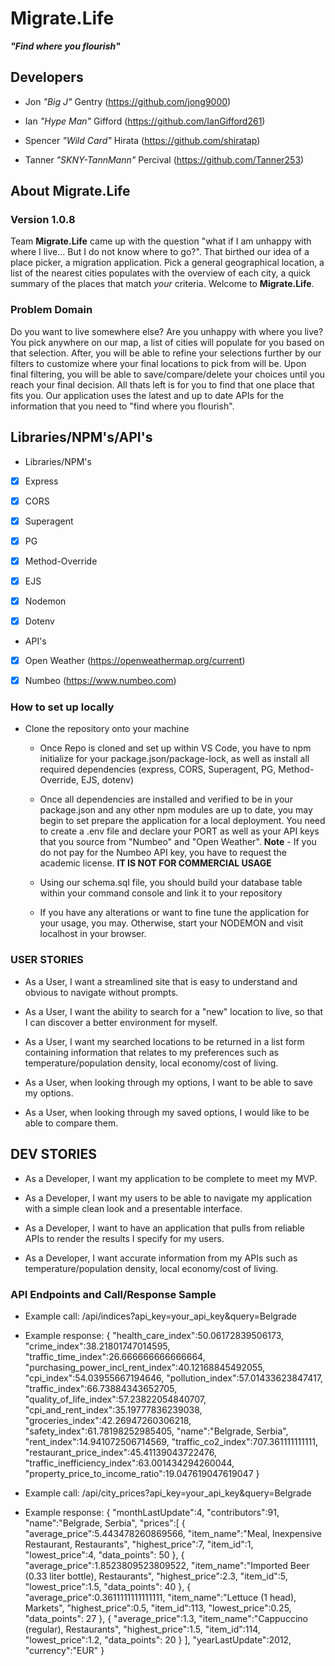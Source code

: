 # Migrate.Life #

***"Find where you flourish"***

## Developers ##

- Jon *"Big J"* Gentry (https://github.com/jong9000)

- Ian *"Hype Man"* Gifford (https://github.com/IanGifford261)

- Spencer *"Wild Card"* Hirata (https://github.com/shiratap)

- Tanner *"SKNY-TannMann"* Percival (https://github.com/Tanner253)

## About Migrate.Life ##
### Version 1.0.8 ###

Team **Migrate.Life** came up with the question "what if I am unhappy with where I live... But I do not know where to go?". That birthed our idea of a place picker, a migration application. Pick a general geographical location, a list of the nearest cities populates with the overview of each city, a quick summary of the places that match *your* criteria. Welcome to **Migrate.Life**.

### Problem Domain ###

Do you want to live somewhere else? Are you unhappy with where you live? You pick anywhere on our map, a list of cities will populate for you based on that selection. After, you will be able to refine your selections further by our filters to customize where your final locations to pick from will be. Upon final filtering, you will be able to save/compare/delete your choices until you reach your final decision. All thats left is for you to find that one place that fits you. Our application uses the latest and up to date APIs for the information that you need to "find where you flourish".

## Libraries/NPM's/API's
- Libraries/NPM's
- [x] Express

- [x] CORS

- [x] Superagent

- [x] PG

- [x] Method-Override

- [x] EJS

- [x] Nodemon

- [x] Dotenv

- API's
- [x] Open Weather (https://openweathermap.org/current)

- [x] Numbeo (https://www.numbeo.com)

### How to set up locally ###

- Clone the repository onto your machine
   - Once Repo is cloned and set up within VS Code, you have to npm initialize for your package.json/package-lock, as well as install all required dependencies (express, CORS, Superagent, PG, Method-Override, EJS, dotenv) 

   - Once all dependencies are installed and verified to be in your package.json and any other npm modules are up to date, you may begin to set prepare the application for a local deployment. You need to create a .env file and declare your PORT as well as your API keys that you source from "Numbeo" and "Open Weather".
   **Note** - If you do not pay for the Numbeo API key, you have to request the academic license. **IT IS NOT FOR COMMERCIAL USAGE**

   - Using our schema.sql file, you should build your database table within your command console and link it to your repository

   - If you have any alterations or want to fine tune the application for your usage, you may. Otherwise, start your NODEMON and visit localhost in your browser.

### USER STORIES ###

- As a User, I want a streamlined site that is easy to understand and obvious to navigate without prompts.

- As a User, I want the ability to search for a "new" location to live, so that I can discover a better environment for myself.

- As a User, I want my searched locations to be returned in a list form containing information that relates to my preferences such as temperature/population density, local economy/cost of living.

- As a User, when looking through my options, I want to be able to save my options.

- As a User, when looking through my saved options, I would like to be able to compare them.

## DEV STORIES ##

- As a Developer, I want my application to be complete to meet my MVP.

- As a Developer, I want my users to be able to navigate my application with a simple clean look and a presentable interface.

- As a Developer, I want to have an application that pulls from reliable APIs to render the results I specify for my users.

- As a Developer, I want accurate information from my APIs such as temperature/population density, local economy/cost of living.

### API Endpoints and Call/Response Sample ###

- Example call:
/api/indices?api_key=your_api_key&query=Belgrade

- Example response:
{
   "health_care_index":50.06172839506173,
   "crime_index":38.21801747014595,
   "traffic_time_index":26.666666666666664,
   "purchasing_power_incl_rent_index":40.12168845492055,
   "cpi_index":54.03955667194646,
   "pollution_index":57.01433623847417,
   "traffic_index":66.73884343652705,
   "quality_of_life_index":57.23822054840707,
   "cpi_and_rent_index":35.19777836239038,
   "groceries_index":42.26947260306218,
   "safety_index":61.78198252985405,
   "name":"Belgrade, Serbia",
   "rent_index":14.941072506714569,
   "traffic_co2_index":707.361111111111,
   "restaurant_price_index":45.41139043722476,
   "traffic_inefficiency_index":63.001434294260044,
   "property_price_to_income_ratio":19.047619047619047
}


- Example call:
/api/city_prices?api_key=your_api_key&query=Belgrade

- Example response:
{
  "monthLastUpdate":4,
  "contributors":91,
  "name":"Belgrade, Serbia",
  "prices":[
     {
        "average_price":5.443478260869566,
        "item_name":"Meal, Inexpensive Restaurant, Restaurants",
        "highest_price":7,
        "item_id":1,
        "lowest_price":4,
        "data_points": 50
     },
     {
        "average_price":1.8523809523809522,
        "item_name":"Imported Beer (0.33 liter bottle), Restaurants",
        "highest_price":2.3,
        "item_id":5,
        "lowest_price":1.5,
        "data_points": 40
     },
     {
        "average_price":0.3611111111111111,
        "item_name":"Lettuce (1 head), Markets",
        "highest_price":0.5,
        "item_id":113,
        "lowest_price":0.25,
        "data_points": 27
     },
     {
        "average_price":1.3,
        "item_name":"Cappuccino (regular), Restaurants",
        "highest_price":1.5,
        "item_id":114,
        "lowest_price":1.2,
        "data_points": 20
     }
  ],
  "yearLastUpdate":2012,
  "currency":"EUR"
}

